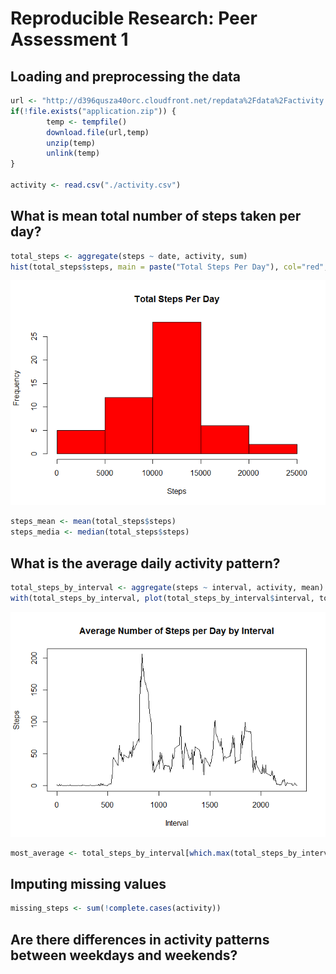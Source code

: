 # Reproducible Research: Peer Assessment 1


## Loading and preprocessing the data


```r
url <- "http://d396qusza40orc.cloudfront.net/repdata%2Fdata%2Factivity.zip"
if(!file.exists("application.zip")) {
        temp <- tempfile()
        download.file(url,temp)
        unzip(temp)
        unlink(temp)
}

activity <- read.csv("./activity.csv")
```

## What is mean total number of steps taken per day?

```r
total_steps <- aggregate(steps ~ date, activity, sum)
hist(total_steps$steps, main = paste("Total Steps Per Day"), col="red", xlab="Steps")
```

![](PA1_template_files/figure-html/unnamed-chunk-2-1.png) 

```r
steps_mean <- mean(total_steps$steps)
steps_media <- median(total_steps$steps)
```


## What is the average daily activity pattern?


```r
total_steps_by_interval <- aggregate(steps ~ interval, activity, mean)
with(total_steps_by_interval, plot(total_steps_by_interval$interval, total_steps_by_interval$steps, main = "Average Number of Steps per Day by Interval", type = "l", xlab="Interval", ylab="Steps"))
```

![](PA1_template_files/figure-html/unnamed-chunk-3-1.png) 

```r
most_average <- total_steps_by_interval[which.max(total_steps_by_interval[,2]),1]
```

## Imputing missing values


```r
missing_steps <- sum(!complete.cases(activity))
```

## Are there differences in activity patterns between weekdays and weekends?
